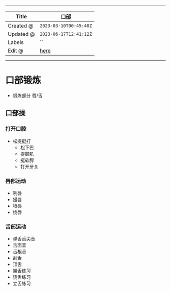 -----

| Title     | 口部                                             |
| --------- | ---------------------------------------------- |
| Created @ | `2023-03-10T00:45:40Z`                         |
| Updated @ | `2023-06-17T12:41:12Z`                         |
| Labels    | \`\`                                           |
| Edit @    | [here](https://github.com/junxnone/l/issues/6) |

-----

# 口部锻炼

  - 锻炼部分 唇/舌

## 口部操

### 打开口腔

  - 松提挺打
      - 松下巴
      - 提颧肌
      - 挺软腭
      - 打开牙关

### 唇部运动

  - 咧唇
  - 撮唇
  - 喷唇
  - 绕唇

### 舌部运动

  - 弹舌舌尖音
  - 舌面音
  - 舌根音
  - 刮舌
  - 顶舌
  - 撇舌练习
  - 饶舌练习
  - 立舌练习
